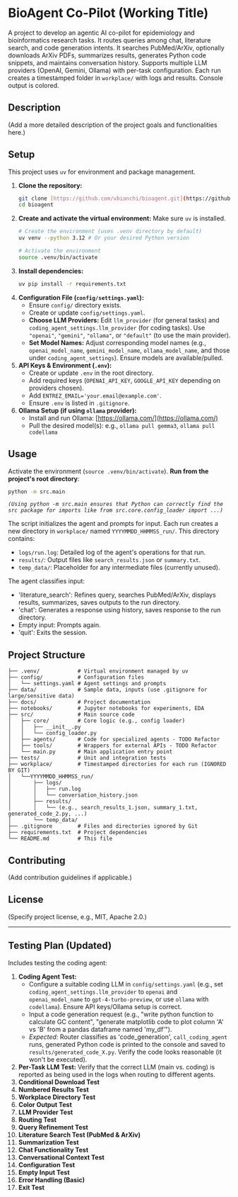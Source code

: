 # BioAgent Co-Pilot (Working Title)

A project to develop an agentic AI co-pilot for epidemiology and bioinformatics research tasks. It routes queries among chat, literature search, and code generation intents. It searches PubMed/ArXiv, optionally downloads ArXiv PDFs, summarizes results, generates Python code snippets, and maintains conversation history. Supports multiple LLM providers (OpenAI, Gemini, Ollama) with per-task configuration. Each run creates a timestamped folder in `workplace/` with logs and results. Console output is colored.

## Description

(Add a more detailed description of the project goals and functionalities here.)

## Setup

This project uses `uv` for environment and package management.

1.  **Clone the repository:**
    ```bash
    git clone [https://github.com/vbianchi/bioagent.git](https://github.com/vbianchi/bioagent.git)
    cd bioagent
    ```
2.  **Create and activate the virtual environment:**
    Make sure `uv` is installed.
    ```bash
    # Create the environment (uses .venv directory by default)
    uv venv --python 3.12 # Or your desired Python version

    # Activate the environment
    source .venv/bin/activate
    ```
3.  **Install dependencies:**
    ```bash
    uv pip install -r requirements.txt
    ```
4.  **Configuration File (`config/settings.yaml`):**
    * Ensure `config/` directory exists.
    * Create or update `config/settings.yaml`.
    * **Choose LLM Providers:** Edit `llm_provider` (for general tasks) and `coding_agent_settings.llm_provider` (for coding tasks). Use `"openai"`, `"gemini"`, `"ollama"`, or `"default"` (to use the main provider).
    * **Set Model Names:** Adjust corresponding model names (e.g., `openai_model_name`, `gemini_model_name`, `ollama_model_name`, and those under `coding_agent_settings`). Ensure models are available/pulled.
5.  **API Keys & Environment (`.env`):**
    * Create or update `.env` in the root directory.
    * Add required keys (`OPENAI_API_KEY`, `GOOGLE_API_KEY` depending on providers chosen).
    * Add `ENTREZ_EMAIL='your.email@example.com'`.
    * Ensure `.env` is listed in `.gitignore`.
6.  **Ollama Setup (if using `ollama` provider):**
    * Install and run Ollama: [https://ollama.com/](https://ollama.com/)
    * Pull the desired model(s): e.g., `ollama pull gemma3`, `ollama pull codellama`

## Usage

Activate the environment (`source .venv/bin/activate`). **Run from the project's root directory**:

```bash
python -m src.main
```

*```(Using python -m src.main ensures that Python can correctly find the src package for imports like from src.core.config_loader import ...)```*

The script initializes the agent and prompts for input. Each run creates a new directory in `workplace/` named `YYYYMMDD_HHMMSS_run/`. This directory contains:
-   `logs/run.log`: Detailed log of the agent's operations for that run.
-   `results/`: Output files like `search_results.json` or `summary.txt`.
-   `temp_data/`: Placeholder for any intermediate files (currently unused).

The agent classifies input:
-   'literature_search': Refines query, searches PubMed/ArXiv, displays results, summarizes, saves outputs to the run directory.
-   'chat': Generates a response using history, saves response to the run directory.
-   Empty input: Prompts again.
-   'quit': Exits the session.

## Project Structure
```
├── .venv/            # Virtual environment managed by uv
├── config/           # Configuration files
│   └── settings.yaml # Agent settings and prompts
├── data/             # Sample data, inputs (use .gitignore for large/sensitive data)
├── docs/             # Project documentation
├── notebooks/        # Jupyter notebooks for experiments, EDA
├── src/              # Main source code
│   ├── core/         # Core logic (e.g., config loader)
│   │   ├── __init__.py
│   │   └── config_loader.py
│   ├── agents/       # Code for specialized agents - TODO Refactor
│   ├── tools/        # Wrappers for external APIs - TODO Refactor
│   └── main.py       # Main application entry point
├── tests/            # Unit and integration tests
├── workplace/        # Timestamped directories for each run (IGNORED BY GIT)
│   └──YYYYMMDD_HHMMSS_run/
│       ├── logs/
│       │   ├── run.log
│       │   └── conversation_history.json
│       ├── results/
│       │   └── (e.g., search_results_1.json, summary_1.txt, generated_code_2.py, ...)
│       └── temp_data/
├── .gitignore        # Files and directories ignored by Git
├── requirements.txt  # Project dependencies
└── README.md         # This file
```

## Contributing
(Add contribution guidelines if applicable.)

## License
(Specify project license, e.g., MIT, Apache 2.0.)


---

## Testing Plan (Updated)

Includes testing the coding agent:

1.  **Coding Agent Test:**
    * Configure a suitable coding LLM in `config/settings.yaml` (e.g., set `coding_agent_settings.llm_provider` to `openai` and `openai_model_name` to `gpt-4-turbo-preview`, or use `ollama` with `codellama`). Ensure API keys/Ollama setup is correct.
    * Input a code generation request (e.g., "write python function to calculate GC content", "generate matplotlib code to plot column 'A' vs 'B' from a pandas dataframe named 'my_df'").
    * *Expected:* Router classifies as 'code_generation', `call_coding_agent` runs, generated Python code is printed to the console and saved to `results/generated_code_X.py`. Verify the code looks reasonable (it won't be executed).
2.  **Per-Task LLM Test:** Verify that the correct LLM (main vs. coding) is reported as being used in the logs when routing to different agents.
3.  **Conditional Download Test**
4.  **Numbered Results Test**
5.  **Workplace Directory Test**
6.  **Color Output Test**
7.  **LLM Provider Test**
8.  **Routing Test**
9.  **Query Refinement Test**
10. **Literature Search Test (PubMed & ArXiv)**
11. **Summarization Test**
12. **Chat Functionality Test**
13. **Conversational Context Test**
14. **Configuration Test**
15. **Empty Input Test**
16. **Error Handling (Basic)**
17. **Exit Test**